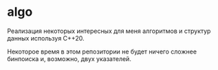 # algo

Реализация некоторых интересных для меня алгоритмов и структур данных используя C++20.

Некоторое время в этом репозитории не будет ничего сложнее бинпоиска и, возможно, двух указателей.
